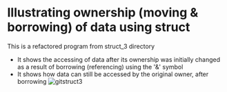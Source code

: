 # Illustrating ownership (moving & borrowing) of data using struct
This is a refactored program from struct_3 directory
* It shows the accessing of data after its ownership was initially changed as a result
of borrowing (referencing) using the '&' symbol
* It shows how data can still be accessed by the original owner, after borrowing
![gitstruct3](https://github.com/Emmyy882/Rustlang/assets/110739304/502da4ad-8600-4d3d-a5d3-d7a014b7b66e)
